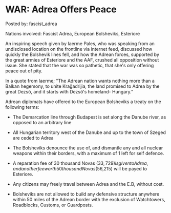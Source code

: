 # WAR: Adrea Offers Peace

Posted by: fascist_adrea

Nations involved: Fascist Adrea, European Bolsheviks, Esteriore

An inspiring speech given by Iaerme Pales, who was speaking from an undisclosed location on the frontline via internet feed, discussed how quickly the Bolshevik lines fell, and how the Adrean forces, supported by the great armies of Esteriore and the AAF, crushed all opposition without issue. She stated that the war was so pathetic, that she's only offering peace out of pity.

In a quote from Iaerme; "The Adrean nation wants nothing more than a Balkan hegemony, to unite Krağadrijia, the land promised to Adrea by the great Dezső, and it starts with Dezső's homeland- Hungary."

Adrean diplomats have offered to the European Bolsheviks a treaty on the following terms:

- The Demarcation line through Budapest is set along the Danube river, as opposed to an arbitrary line

- All Hungarian territory west of the Danube and up to the town of Szeged are ceded to Adrea

- The Bolsheviks denounce the use of, and dismantle any and all nuclear weapons within their borders, with a maximum of 1 left for self defence.

- A reparation fee of 30 thousand Novas ($33,729) is given to Adrea, and another fee worth 50 thousand Novas ($56,215) will be payed to Esteriore.

- Any citizens may freely travel between Adrea and the E.B, without cost.

- Bolsheviks are not allowed to build any defensive structure anywhere within 50 miles of the Adrean border with the exclusion of Watchtowers, Roadblocks, Customs, or Guardposts.